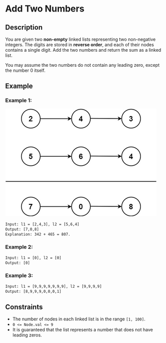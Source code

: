 # Add Two Numbers

## Description

You are given two <b>non-empty</b> linked lists representing two non-negative integers. The digits are stored in <b>reverse order</b>, and each of their nodes contains a single digit. Add the two numbers and return the sum as a linked list.  

You may assume the two numbers do not contain any leading zero, except the number 0 itself.

## Example

### Example 1:
![Example 1](example1.png)
```
Input: l1 = [2,4,3], l2 = [5,6,4]
Output: [7,0,8]
Explanation: 342 + 465 = 807.
```

### Example 2:
```
Input: l1 = [0], l2 = [0]
Output: [0]
```

### Example 3:
```
Input: l1 = [9,9,9,9,9,9,9], l2 = [9,9,9,9]
Output: [8,9,9,9,0,0,0,1]
```

## Constraints

* The number of nodes in each linked list is in the range `[1, 100]`.  
* `0 <= Node.val <= 9`
* It is guaranteed that the list represents a number that does not have leading zeros.  
